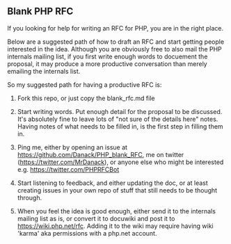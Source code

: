 ## Blank PHP RFC

If you looking for help for writing an RFC for PHP, you are in the right place.

Below are a suggested path of how to draft an RFC and start getting people interested in the idea. Although you are obviously free to also mail the PHP internals mailing list, if you first write enough words to docuement the proposal, it may produce a more productive conversation than merely emailing the internals list.

So my suggested path for having a productive RFC is:

1. Fork this repo, or just copy the blank_rfc.md file

2. Start writing words. Put enough detail for the proposal to be discussed. It's absolutely fine to leave lots of "not sure of the details here" notes. Having notes of what needs to be filled in, is the first step in filling them in. 

3. Ping me, either by opening an issue at https://github.com/Danack/PHP_blank_RFC, me on twitter (https://twitter.com/MrDanack), or anyone else who might be interested e.g. https://twitter.com/PHPRFCBot

4. Start listening to feedback, and either updating the doc, or at least creating issues in your own repo of stuff that still needs to be thought through.

5. When you feel the idea is good enough, either send it to the internals mailing list as is, or convert it to docuwiki and post it to https://wiki.php.net/rfc. Adding it to the wiki may require having wiki 'karma' aka permissions with a php.net account.

